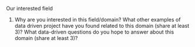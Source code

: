Our interested field 
1. Why are you interested in this field/domain?
What other examples of data driven project have you found related to this domain (share at least 3)?
What data-driven questions do you hope to answer about this domain (share at least 3)?
